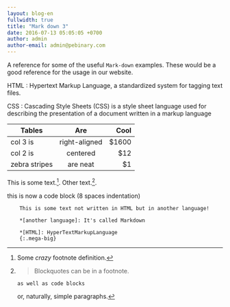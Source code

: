 ```yaml
---
layout: blog-en
fullwidth: true
title: "Mark down 3"
date: 2016-07-13 05:05:05 +0700
author: admin
author-email: admin@pebinary.com
---
```

A reference for some of the useful `Mark-down` examples. These would be a good reference for the usage in our website.

<!--more-->

HTML
: Hypertext Markup Language, a standardized system for tagging text files.

CSS
: Cascading Style Sheets (CSS) is a style sheet language used for describing the presentation of a document written in a markup language


| Tables        | Are           | Cool  |
| ------------- |:-------------:| -----:|
| col 3 is      | right-aligned | $1600 |
| col 2 is      | centered      |   $12 |
| zebra stripes | are neat      |    $1 |



This is some text.[^1]. Other text.[^footnote].

[^1]: Some *crazy* footnote definition.

[^footnote]:
    > Blockquotes can be in a footnote.

        as well as code blocks

    or, naturally, simple paragraphs.

[^other-note]:       no code block here (spaces are stripped away)

[^codeblock-note]:


this is now a code block (8 spaces indentation)


        This is some text not written in HTML but in another language!

        *[another language]: It's called Markdown

        *[HTML]: HyperTextMarkupLanguage
        {:.mega-big}
